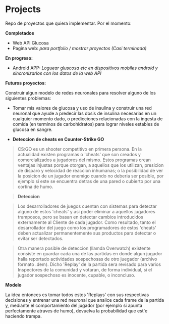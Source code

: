 # **Projects**

Repo de proyectos que quiera implementar. Por el momento:

**Completados**

- Web API Glucosa
- Pagina web: *para portfolio / mostrar proyectos (Casi terminada)*

**En progreso:**

- Android APP: *Loguear gluscosa etc en dispositivos mobiles android y sincronizarlos con los datos de la web API*

**Futuros proyectos:**

Construir algun modelo de redes neuronales para resolver alguno de los siguientes problemas:

- Tomar mis valores de glucosa y uso de insulina y construir una red neuronal que ayude a predecir las dosis de insulina necesarias en un cualquier momento dado, o predicciones relacionadas con la ingesta de comida (en terminos de carbohidratos) para lograr niveles estables de glucosa en sangre.

- **Deteccion de cheats en Counter-Strike GO**

>CS:GO es un shooter competitivo en primera persona. En la actualidad existen programas o 'cheats' que son creados y comercializados a jugadores del mismo. Estos programas crean ventajas injustas porque otorgan, a aquellos que los utilizan, presicion de disparo y velocidad de reaccion inhumanas; o la posibilidad de ver la posicion de un jugador enemigo cuando no deberia ser posible, por ejemplo si este se encuentra detras de una pared o cubierto por una cortina de humo.

> **Deteccion**

> Los desarrolladores de juegos cuentan con sistemas para detectar alguno de estos 'cheats' y asi poder eliminar a aquellos jugadores tramposos, pero se basan en detectar cambios introducidos externamente al Cliente de cada jugador. Como resultado, tanto el desarrollador del juego como los programadores de estos 'cheats' deben actualizar permanentemente sus productos para detectar o evitar ser detectados.

> Otra manera posible de deteccion (llamda Overwatch) existente consiste en guardar cada una de las partidas en donde algun jugador halla reportado actividades sospechosas de otro juegador (archivo formato .dem). Dicho 'Replay' de la partida sera revisado para varios Inspectores de la comunidad y votaran, de forma individual, si el jugador sospechoso es inocente, cupable, o inconcluso.

**Modelo**

La idea entonces es tomar todos estos 'Replays' con sus respectivas decisiones y entrenar una red neuronal que analice cada frame de la partida y, mediante el comportamiento del jugador (por ejemplo si apunta perfectamente atraves de humo), devuelva la probabilidad que est'e haciendo trampa.
